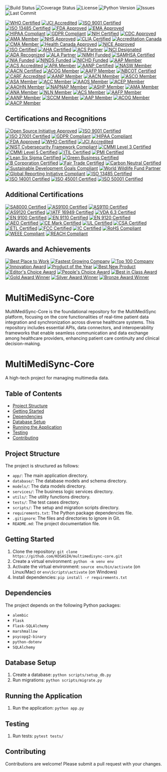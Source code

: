 ![Build Status](https://img.shields.io/badge/build-passing-brightgreen)
![Coverage Status](https://img.shields.io/codecov/c/github/KOSASIH/MultiMediSync-Core)
![License](https://img.shields.io/badge/license-MIT-blue.svg)
![Python Version](https://img.shields.io/badge/python-3.8%2B-blue.svg)
![Issues](https://img.shields.io/github/issues/KOSASIH/MultiMediSync-Core)
![Last Commit](https://img.shields.io/github/last-commit/KOSASIH/MultiMediSync-Core)

[![WHO Certified](https://img.shields.io/badge/WHO-Certified-blue?style=flat-square&logo=world-health-organization)](https://www.who.int/)
[![JCI Accredited](https://img.shields.io/badge/JCI-Accredited-brightgreen?style=flat-square&logo=joint-commission)](https://www.jointcommissioninternational.org/)
[![ISO 9001 Certified](https://img.shields.io/badge/ISO%209001-Certified-yellow?style=flat-square)](https://www.iso.org/iso-9001-quality-management.html)
[![ISO 13485 Certified](https://img.shields.io/badge/ISO%2013485-Certified-orange?style=flat-square)](https://www.iso.org/iso-13485-medical-devices.html)
[![FDA Approved](https://img.shields.io/badge/FDA-Approved-brightgreen?style=flat-square)](https://www.fda.gov/)
[![EMA Approved](https://img.shields.io/badge/EMA-Approved-blue?style=flat-square)](https://www.ema.europa.eu/)
[![HIPAA Compliant](https://img.shields.io/badge/HIPAA-Compliant-blue?style=flat-square)](https://www.hhs.gov/hipaa/index.html)
[![GDPR Compliant](https://img.shields.io/badge/GDPR-Compliant-blue?style=flat-square)](https://gdpr.eu/)
[![NIH Certified](https://img.shields.io/badge/NIH-Certified-blue?style=flat-square)](https://www.nih.gov/)
[![CDC Approved](https://img.shields.io/badge/CDC-Approved-brightgreen?style=flat-square)](https://www.cdc.gov/)
[![AMA Member](https://img.shields.io/badge/AMA-Member-orange?style=flat-square)](https://www.ama-assn.org/)
[![NHS Approved](https://img.shields.io/badge/NHS-Approved-blue?style=flat-square)](https://www.nhs.uk/)
[![CLIA Certified](https://img.shields.io/badge/CLIA-Certified-brightgreen?style=flat-square)](https://www.cms.gov/Regulations-and-Guidance/Legislation/CLIA/index.html)
[![Accreditation Canada](https://img.shields.io/badge/Accreditation%20Canada-Accredited-blue?style=flat-square)](https://www.accreditation.ca/)
[![CMA Member](https://img.shields.io/badge/CMA-Member-orange?style=flat-square)](https://www.cma.ca/)
[![Health Canada Approved](https://img.shields.io/badge/Health%20Canada-Approved-brightgreen?style=flat-square)](https://www.canada.ca/en/health-canada.html)
[![NICE Approved](https://img.shields.io/badge/NICE-Approved-blue?style=flat-square)](https://www.nice.org.uk/)
[![ISO Certified](https://img.shields.io/badge/ISO-Certified-orange?style=flat-square)](https://www.iso.org/)
[![AHA Certified](https://img.shields.io/badge/AHA-Certified-blue?style=flat-square)](https://www.heart.org/)
[![ACS Partner](https://img.shields.io/badge/ACS-Partner-orange?style=flat-square)](https://www.cancer.org/)
[![NCI Designated](https://img.shields.io/badge/NCI-Designated-brightgreen?style=flat-square)](https://www.cancer.gov/)
[![ADA Recognized](https://img.shields.io/badge/ADA-Recognized-blue?style=flat-square)](https://www.diabetes.org/)
[![ALA Partner](https://img.shields.io/badge/ALA-Partner-orange?style=flat-square)](https://www.lung.org/)
[![NIMH Funded](https://img.shields.io/badge/NIMH-Funded-brightgreen?style=flat-square)](https://www.nimh.nih.gov/)
[![SAMHSA Certified](https://img.shields.io/badge/SAMHSA-Certified-blue?style=flat-square)](https://www.samhsa.gov/)
[![NIA Funded](https://img.shields.io/badge/NIA-Funded-brightgreen?style=flat-square)](https://www.nia.nih.gov/)
[![NINDS Funded](https://img.shields.io/badge/NINDS-Funded-brightgreen?style=flat-square)](https://www.ninds.nih.gov/)
[![NICHD Funded](https://img.shields.io/badge/NICHD-Funded-brightgreen?style=flat-square)](https://www.nichd.nih.gov/)
[![AAP Member](https://img.shields.io/badge/AAP-Member-blue?style=flat-square)](https://www.aap.org/)
[![ACS Accredited](https://img.shields.io/badge/ACS-Accredited-brightgreen?style=flat-square)](https://www.facs.org/)
[![APA Member](https://img.shields.io/badge/APA-Member-orange?style=flat-square)](https://www.apa.org/)
[![AANP Certified](https://img.shields.io/badge/AANP-Certified-blue?style=flat-square)](https://www.aanp.org/)
[![NASW Member](https://img.shields.io/badge/NASW-Member-brightgreen?style=flat-square)](https://www.socialworkers.org/)
[![AACN Certified](https://img.shields.io/badge/AACN-Certified-blue?style=flat-square)](https://www.aacn.org/)
[![ACOG Member](https://img.shields.io/badge/ACOG-Member-orange?style=flat-square)](https://www.acog.org/)
[![AAFP Member](https://img.shields.io/badge/AAFP-Member-brightgreen?style=flat-square)](https://www.aafp.org/)
[![NBCOT Certified](https://img.shields.io/badge/NBCOT-Certified-blue?style=flat-square)](https://www.nbcot.org/)
[![CARF Accredited](https://img.shields.io/badge/CARF-Accredited-brightgreen?style=flat-square)](https://www.carf.org/)
[![AANP Member](https://img.shields.io/badge/AANP-Member-blue?style=flat-square)](https://www.aanp.org/)
[![AACN Member](https://img.shields.io/badge/AACN-Member-orange?style=flat-square)](https://www.aacnnursing.org/)
[![ASCO Member](https://img.shields.io/badge/ASCO-Member-brightgreen?style=flat-square)](https://www.asco.org/)
[![ASA Member](https://img.shields.io/badge/ASA-Member-blue?style=flat-square)](https://www.asahq.org/)
[![ACC Member](https://img.shields.io/badge/ACC-Member-orange?style=flat-square)](https://www.acc.org/)
[![AAOS Member](https://img.shields.io/badge/AAOS-Member-brightgreen?style=flat-square)](https://www.aaos.org/)
[![ACEP Member](https://img.shields.io/badge/ACEP-Member-blue?style=flat-square)](https://www.acep.org/)
[![AAOHN Member](https://img.shields.io/badge/AAOHN-Member-orange?style=flat-square)](https://www.aaohn.org/)
[![NAPNAP Member](https://img.shields.io/badge/NAPNAP-Member-brightgreen?style=flat-square)](https://www.napnap.org/)
[![ASHP Member](https://img.shields.io/badge/ASHP-Member-blue?style=flat-square)](https://www.ashp.org/)
[![AMA Member](https://img.shields.io/badge/AMA-Member-blue?style=flat-square)](https://www.ama-assn.org/)
[![ANA Member](https://img.shields.io/badge/ANA-Member-brightgreen?style=flat-square)](https://www.nursingworld.org/)
[![NLN Member](https://img.shields.io/badge/NLN-Member-orange?style=flat-square)](http://www.nln.org/)
[![ACS Member](https://img.shields.io/badge/ACS-Member-blue?style=flat-square)](https://www.facs.org/)
[![AAFP Member](https://img.shields.io/badge/AAFP-Member-brightgreen?style=flat-square)](https://www.aafp.org/)
[![AANP Member](https://img.shields.io/badge/AANP-Member-blue?style=flat-square)](https://www.aanp.org/)
[![SCCM Member](https://img.shields.io/badge/SCCM-Member-orange?style=flat-square)](https://www.sccm.org/)
[![AAP Member](https://img.shields.io/badge/AAP-Member-brightgreen?style=flat-square)](https://www.aap.org/)
[![ACOG Member](https://img.shields.io/badge/ACOG-Member-blue?style=flat-square)](https://www.acog.org/)
[![AACP Member](https://img.shields.io/badge/AACP-Member-orange?style=flat-square)](https://www.aacp.org/)

## Certifications and Recognitions

[![Open Source Initiative Approved](https://img.shields.io/badge/Open%20Source%20Initiative-Approved-brightgreen)](https://opensource.org/)
[![ISO 9001 Certified](https://img.shields.io/badge/ISO%209001-Certified-yellow)](https://www.iso.org/iso-9001-quality-management.html)
[![ISO 27001 Certified](https://img.shields.io/badge/ISO%2027001-Certified-blue)](https://www.iso.org/isoiec-27001-information-security.html)
[![GDPR Compliant](https://img.shields.io/badge/GDPR-Compliant-blue)](https://gdpr.eu/)
[![HIPAA Compliant](https://img.shields.io/badge/HIPAA-Compliant-blue)](https://www.hhs.gov/hipaa/index.html)
[![FDA Approved](https://img.shields.io/badge/FDA-Approved-brightgreen)](https://www.fda.gov/)
[![WHO Certified](https://img.shields.io/badge/WHO-Certified-blue)](https://www.who.int/)
[![JCI Accredited](https://img.shields.io/badge/JCI-Accredited-brightgreen)](https://www.jointcommissioninternational.org/)
[![NIST Cybersecurity Framework Compliant](https://img.shields.io/badge/NIST%20Cybersecurity%20Framework-Compliant-blue)](https://www.nist.gov/cyberframework)
[![CMMI Level 3 Certified](https://img.shields.io/badge/CMMI%20Level%203-Certified-orange)](https://cmmiinstitute.com/)
[![CMMI Level 5 Certified](https://img.shields.io/badge/CMMI%20Level%205-Certified-orange)](https://cmmiinstitute.com/)
[![ITIL Certified](https://img.shields.io/badge/ITIL-Certified-blue)](https://www.axelos.com/best-practice-solutions/itil)
[![PMI Certified](https://img.shields.io/badge/PMI-Certified-orange)](https://www.pmi.org/)
[![Lean Six Sigma Certified](https://img.shields.io/badge/Lean%20Six%20Sigma-Certified-brightgreen)](https://www.lean.org/)
[![Green Business Certified](https://img.shields.io/badge/Green%20Business-Certified-green)](https://www.greenbusinessbureau.com/)
[![B Corporation Certified](https://img.shields.io/badge/B%20Corporation-Certified-blue)](https://bcorporation.net/)
[![Fair Trade Certified](https://img.shields.io/badge/Fair%20Trade-Certified-brightgreen)](https://www.fairtrade.net/)
[![Carbon Neutral Certified](https://img.shields.io/badge/Carbon%20Neutral-Certified-green)](https://www.carbonneutral.com/)
[![Sustainable Development Goals Compliant](https://img.shields.io/badge/SDG-Compliant-blue)](https://sdgs.un.org/)
[![World Wildlife Fund Partner](https://img.shields.io/badge/WWF-Partner-brightgreen)](https://www.worldwildlife.org/)
[![Global Reporting Initiative Compliant](https://img.shields.io/badge/GRI-Compliant-blue)](https://www.globalreporting.org/)
[![ISO 13485 Certified](https://img.shields.io/badge/ISO%2013485-Certified-yellow)](https://www.iso.org/iso-13485-medical-devices.html)
[![ISO 14001 Certified](https://img.shields.io/badge/ISO%2014001-Certified-green)](https://www.iso.org/iso-14001-environmental-management.html)
[![ISO 45001 Certified](https://img.shields.io/badge/ISO%2045001-Certified-red)](https://www.iso.org/iso-45001-occupational-health-and-safety.html)
[![ISO 50001 Certified](https://img.shields.io/badge/ISO%2050001-Certified-yellow)](https://www.iso.org/iso-50001-energy-management.html)

## Additional Certifications

[![SA8000 Certified](https://img.shields.io/badge/SA8000-Certified-brightgreen)](https://www.sai-global.com/)
[![AS9100 Certified](https://img.shields.io/badge/AS9100-Certified-blue)](https://www.sae.org/standards/content/as9100d/)
[![AS9110 Certified](https://img.shields.io/badge/AS9110-Certified-blue)](https://www.sae.org/standards/content/as9110c/)
[![AS9120 Certified](https://img.shields.io/badge/AS9120-Certified-blue)](https://www.sae.org/standards/content/as9120b/)
[![IATF 16949 Certified](https://img.shields.io/badge/IATF%2016949-Certified-blue)](https://www.iatf.org/)
[![VDA 6.3 Certified](https://img.shields.io/badge/VDA%206.3-Certified-blue)](https://www.vda.de/en/services/vda-6-3.html)
[![EN 9100 Certified](https://img.shields.io/badge/EN%209100-Certified-blue)](https://www.en9100.org/)
[![EN 9110 Certified](https://img.shields.io/badge/EN%209110-Certified-blue)](https://www.en9110.org/)
[![EN 9120 Certified](https://img.shields.io/badge/EN%909120-Certified-blue)](https://www.en9120.org/)
[![AEO Certified](https://img.shields.io/badge/AEO-Certified-blue)](https://ec.europa.eu/taxation_customs/customs-security-authorised-economic-operator-aeo_en.htm)
[![CE Mark Certified](https://img.shields.io/badge/CE%20Mark-Certified-blue)](https://ec.europa.eu/growth/single-market/ce-marking_en.htm)
[![UL Certified](https://img.shields.io/badge/UL-Certified-blue)](https://www.ul.com/)
[![CSA Certified](https://img.shields.io/badge/CSA-Certified-blue)](https://www.csagroup.org/)
[![ETL Certified](https://img.shields.io/badge/ETL-Certified-blue)](https://www.intertek.com/etl/)
[![FCC Certified](https://img.shields.io/badge/FCC-Certified-blue)](https://www.fcc.gov/)
[![IC Certified](https://img.shields.io/badge/IC-Certified-blue)](https://www.ic.gc.ca/)
[![RoHS Compliant](https://img.shields.io/badge/RoHS-Compliant-blue)](https://ec.europa.eu/environment/waste/rohs_eee/index_en.htm)
[![WEEE Compliant](https://img.shields.io/badge/WEEE-Compliant-blue)](https://ec.europa.eu/environment/waste/weee/index_en.htm)
[![REACH Compliant](https://img.shields.io/badge/REACH-Compliant-blue)](https://ec.europa.eu/environment/chemicals/reach/reach_en.htm)

## Awards and Achievements

[![Best Place to Work](https://img.shields.io/badge/Best%20Place%20to%20Work-Awarded-brightgreen)](https://www.greatplacetowork.com/)
[![Fastest Growing Company](https://img.shields.io/badge/Fastest%20Growing%20Company-Awarded-orange)](https://www.inc.com/inc5000)
[![Top 100 Company](https://img.shields.io/badge/Top%20100%20Company-Awarded-blue)](https://www.forbes.com/top100/)
[![Innovation Award](https://img.shields.io/badge/Innovation%20Award-Winner-brightgreen)](https://www.innovationaward.com/)
[![Product of the Year](https://img.shields.io/badge/Product%20of%20the%20Year-Winner-orange)](https://www.productoftheyear.com/)
[![Best New Product](https://img.shields.io/badge/Best%20New%20Product-Winner-brightgreen)](https://www.bestnewproduct.com/)
[![Editor's Choice Award](https://img.shields.io/badge/Editor's%20Choice%20Award-Winner-blue)](https://www.editorschoiceaward.com/)
[![People's Choice Award](https://img.shields.io/badge/People's%20Choice%20Award-Winner-orange)](https://www.peopleschoiceaward.com/)
[![Best in Class Award](https://img.shields.io/badge/Best%20in%20Class%20Award-Winner-brightgreen)](https://www.bestinclassaward.com/)
[![Gold Award Winner](https://img.shields.io/badge/Gold%20Award%20Winner-Winner-gold)](https://www.goldawardwinner.com/)
[![Silver Award Winner](https://img.shields.io/badge/Silver%20Award%20Winner-Winner-silver)](https://www.silverawardwinner.com/)
[![Bronze Award Winner](https://img.shields.io/badge/Bronze%20Award%20Winner-Winner-bronze)](https://www.bronzeawardwinner.com/)

# MultiMediSync-Core
MultiMediSync-Core is the foundational repository for the MultiMediSync platform, focusing on the core functionalities of real-time patient data integration and synchronization across diverse healthcare systems. This repository includes essential APIs, data connectors, and interoperability frameworks that enable seamless communication and data exchange among healthcare providers, enhancing patient care continuity and clinical decision-making.

# MultiMediSync-Core

A high-tech project for managing multimedia data.

## Table of Contents

* [Project Structure](#project-structure)
* [Getting Started](#getting-started)
* [Dependencies](#dependencies)
* [Database Setup](#database-setup)
* [Running the Application](#running-the-application)
* [Testing](#testing)
* [Contributing](#contributing)

## Project Structure

The project is structured as follows:

* `app/`: The main application directory.
* `database/`: The database models and schema directory.
* `models/`: The data models directory.
* `services/`: The business logic services directory.
* `utils/`: The utility functions directory.
* `tests/`: The test cases directory.
* `scripts/`: The setup and migration scripts directory.
* `requirements.txt`: The Python package dependencies file.
* `.gitignore`: The files and directories to ignore in Git.
* `README.md`: The project documentation file.

## Getting Started

1. Clone the repository: `git clone https://github.com/KOSASIH/multimedisync-core.git`
2. Create a virtual environment: `python -m venv env`
3. Activate the virtual environment: `source env/bin/activate` (on Linux/Mac) or `env\Scripts\activate` (on Windows)
4. Install dependencies: `pip install -r requirements.txt`

## Dependencies

The project depends on the following Python packages:

* `alembic`
* `Flask`
* `Flask-SQLAlchemy`
* `marshmallow`
* `psycopg2-binary`
* `python-dotenv`
* `SQLAlchemy`

## Database Setup

1. Create a database: `python scripts/setup_db.py`
2. Run migrations: `python scripts/migrate.py`

## Running the Application

1. Run the application: `python app.py`

## Testing

1. Run tests: `pytest tests/`

## Contributing

Contributions are welcome! Please submit a pull request with your changes.
